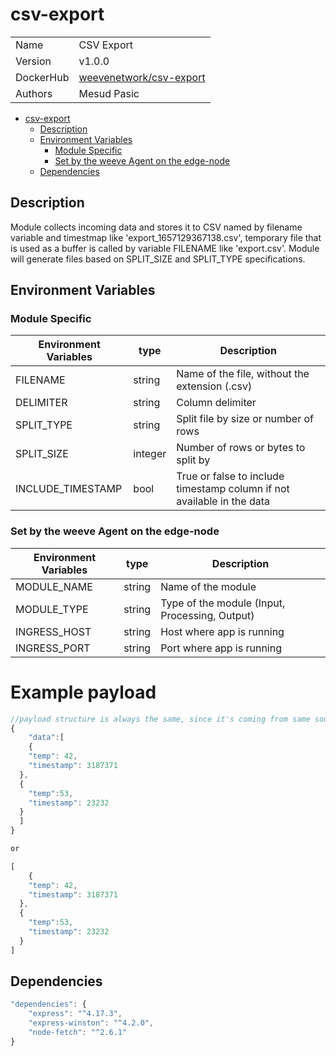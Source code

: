 # csv-export

|                |                                                                             |
| -------------- | --------------------------------------------------------------------------- |
| Name           | CSV Export                                                                  |
| Version        | v1.0.0                                                                      |
| DockerHub | [weevenetwork/csv-export](https://hub.docker.com/r/weevenetwork/csv-export) |
| Authors        | Mesud Pasic                                                                 |

- [csv-export](#csv-export)
  - [Description](#description)
  - [Environment Variables](#environment-variables)
    - [Module Specific](#module-specific)
    - [Set by the weeve Agent on the edge-node](#set-by-the-weeve-agent-on-the-edge-node)
  - [Dependencies](#dependencies)

## Description

Module collects incoming data and stores it to CSV named by filename variable and timestmap like 'export_1657129367138.csv', temporary file that is used as a buffer is called by variable FILENAME like 'export.csv'. Module will generate files based on SPLIT_SIZE and SPLIT_TYPE specifications.

## Environment Variables

### Module Specific

| Environment Variables | type    | Description                                                            |
| --------------------- | ------- | ---------------------------------------------------------------------- |
| FILENAME              | string  | Name of the file, without the extension (.csv)                         |
| DELIMITER             | string  | Column delimiter                                                       |
| SPLIT_TYPE            | string  | Split file by size or number of rows                                   |
| SPLIT_SIZE            | integer | Number of rows or bytes to split by                                    |
| INCLUDE_TIMESTAMP     | bool    | True or false to include timestamp column if not available in the data |

### Set by the weeve Agent on the edge-node

| Environment Variables | type   | Description               |
| --------------------- | ------ | ------------------------- |
| MODULE_NAME           | string | Name of the module        |
| MODULE_TYPE           | string | Type of the module (Input, Processing, Output)    |
| INGRESS_HOST          | string | Host where app is running |
| INGRESS_PORT          | string | Port where app is running |

# Example payload

```js
//payload structure is always the same, since it's coming from same source
{
	"data":[
	{
    "temp": 42,
    "timestamp": 3187371
  },
  {
    "temp":53,
    "timestamp": 23232
  }
  ]
}

or

[
	{
    "temp": 42,
    "timestamp": 3187371
  },
  {
    "temp":53,
    "timestamp": 23232
  }
]


```

## Dependencies

```js
"dependencies": {
    "express": "^4.17.3",
    "express-winston": "^4.2.0",
    "node-fetch": "^2.6.1"
}
```

